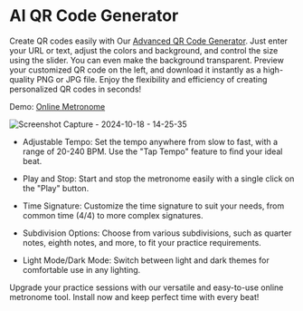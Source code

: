 # AI QR Code Generator

Create QR codes easily with Our [Advanced QR Code Generator](https://educatefarm.in/). Just enter your URL or text, adjust the colors and background, and control the size using the slider. You can even make the background transparent. Preview your customized QR code on the left, and download it instantly as a high-quality PNG or JPG file. Enjoy the flexibility and efficiency of creating personalized QR codes in seconds!

Demo: [Online Metronome](https://prepphint.com/qr-code-generator/)

![Screenshot Capture - 2024-10-18 - 14-25-35](https://github.com/user-attachments/assets/1f16e4d8-049a-4f2b-a76a-1f261f50c45d)

- Adjustable Tempo: Set the tempo anywhere from slow to fast, with a range of 20-240 BPM. Use the "Tap Tempo" feature to find your ideal beat.

* Play and Stop: Start and stop the metronome easily with a single click on the "Play" button.

+ Time Signature: Customize the time signature to suit your needs, from common time (4/4) to more complex signatures.

- Subdivision Options: Choose from various subdivisions, such as quarter notes, eighth notes, and more, to fit your practice requirements.

* Light Mode/Dark Mode: Switch between light and dark themes for comfortable use in any lighting.

Upgrade your practice sessions with our versatile and easy-to-use online metronome tool. Install now and keep perfect time with every beat!
